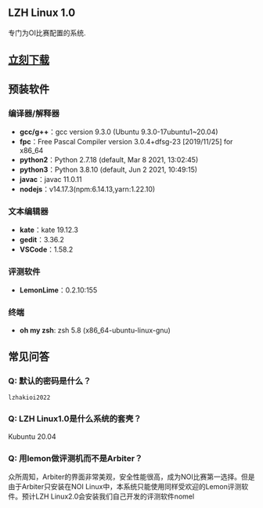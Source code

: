 ## LZH Linux 1.0

专门为OI比赛配置的系统.

## [立刻下载](https://pan.huang1111.cn/s/Nl7u1)

## 预装软件

### 编译器/解释器

- **gcc/g++**：gcc version 9.3.0 (Ubuntu 9.3.0-17ubuntu1~20.04) 
- **fpc**：Free Pascal Compiler version 3.0.4+dfsg-23 [2019/11/25] for x86_64
- **python2**：Python 2.7.18 (default, Mar  8 2021, 13:02:45) 
- **python3**：Python 3.8.10 (default, Jun  2 2021, 10:49:15) 
- **javac**：javac 11.0.11
- **nodejs**：v14.17.3(npm:6.14.13,yarn:1.22.10)

### 文本编辑器

- **kate**：kate 19.12.3
- **gedit**：3.36.2
- **VSCode**：1.58.2

### 评测软件

- **LemonLime**：0.2.10:155

### 终端

- **oh my zsh**: zsh 5.8 (x86_64-ubuntu-linux-gnu)

## 常见问答

### Q: 默认的密码是什么？

`lzhakioi2022`

### Q: LZH Linux1.0是什么系统的套壳？

Kubuntu 20.04

### Q: 用lemon做评测机而不是Arbiter？

众所周知，Arbiter的界面非常美观，安全性能很高，成为NOI比赛第一选择。但是由于Arbiter只安装在NOI Linux中，本系统只能使用同样受欢迎的Lemon评测软件。预计LZH Linux2.0会安装我们自己开发的评测软件nomel
